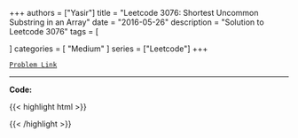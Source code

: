 
+++
authors = ["Yasir"]
title = "Leetcode 3076: Shortest Uncommon Substring in an Array"
date = "2016-05-26"
description = "Solution to Leetcode 3076"
tags = [
    
]
categories = [
    "Medium"
]
series = ["Leetcode"]
+++



[`Problem Link`](https://leetcode.com/problems/shortest-uncommon-substring-in-an-array/description/)

---

**Code:**

{{< highlight html >}}

{{< /highlight >}}

